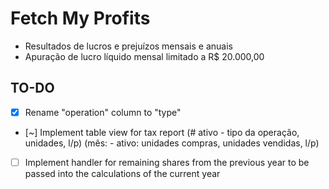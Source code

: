 # Fetch My Profits

- Resultados de lucros e prejuízos mensais e anuais
- Apuração de lucro líquido mensal limitado a R$ 20.000,00

## TO-DO

- [x] Rename "operation" column to "type"
- [~] Implement table view for tax report (# ativo - tipo da operação, unidades, l/p)
  (mês: - ativo: unidades compras, unidades vendidas, l/p)
- [ ] Implement handler for remaining shares from the previous year to be passed into the calculations of the current year
